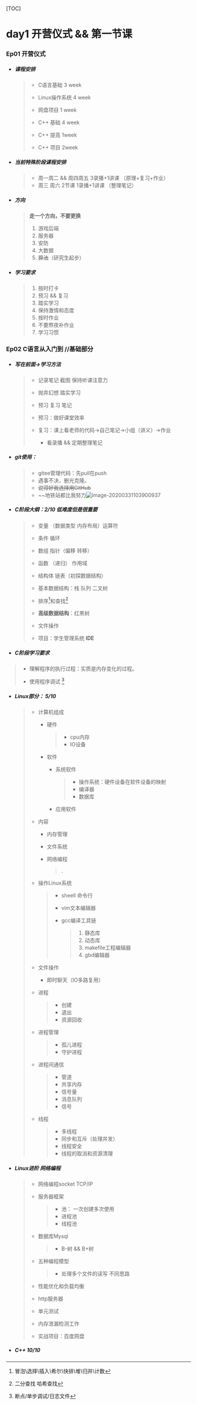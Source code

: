 [TOC]

# day1 开营仪式 && 第一节课

### Ep01  开营仪式

+ #####  课程安排
	
	>- C语言基础 3 week
	>
	>- Linux操作系统 4 week
	>
	>- 网盘项目  1 week
	>
	>- C++ 基础  4 week
	>
	>- C++ 提高  1week
	>
	>- C++ 项目  2week
	
+ #####  当前特殊阶段课程安排

  > - 周一周二  &&  周四周五  3录播+1讲课 （原理+复习+作业）
  > - 周三 周六  2节课 1录播+1讲课 （整理笔记）
  
+ ##### 方向
	
	> **走一个方向，不要更换**
	>
	> 1. 游戏后端
	> 2. 服务器
	> 3. 安防
	> 4. 大数据
	> 6. ~~算法~~（研究生起步）
	> 
	
+ ##### 学习要求
	
	>1. 按时打卡
	>2. 预习 && 复习
	>3. 踏实学习 
	>4. 保持激情和态度
	>5. 按时作业
	>6. 不要熬夜补作业
	>7. 学习习惯

### Ep02  C语言从入门到     //基础部分

+ ##### 写在前面→学习方法

  >- 记录笔记 截图 保持听课注意力
  >
  >- 抛弃幻想 踏实学习
  >
  >- 预习 复习 笔记
  >
  >  - 预习：做好课堂效率
  >
  >  - 复习：课上看老师的代码→自己笔记→小组（讲义）→作业
  >
  > 	- 看录播 && 定期整理笔记
  >

- ##### git使用：

  > - gitee管理代码：先pull在push
  > - 遇事不决，删光克隆。
  > - ~~说得好我选择用GitHub~~
  > - ~~地铁站都比我努力![image-20200331103900937](day01_笔记.assets/image-20200331103900937.png)

+ ##### C阶段大纲：2/10 低难度但是很重要
	
	>- 变量 （数据类型 内存布局）运算符
  >
  >- 条件  循环
  >
  >- 数组  指针（偏移 转移）
  >
  >- 函数 （递归） 作用域
  >- 结构体  链表（初探数据结构）
  >
  >- 基本数据结构：栈 队列 二叉树
  >
  >- 排序[^1]和查找[^2]
  >
  >- **高级数据结构**：红黑树
  >
  >- 文件操作
  >
  >- 项目：学生管理系统  **IDE**
-   ##### C阶段学习要求

  >- 理解程序的执行过程：实质是内存变化的过程。
  >
  >- 使用程序调试 [^3]
  >

+ ##### Linux部分： 5/10

  > - 计算机组成
  >
  >   - 硬件
  >
  >     > - cpu内存 
  >     > - IO设备
  >
  >   - 软件
  >
  >     - 系统软件
  >
  >       > - 操作系统：硬件设备在软件设备的映射
  >       > - 编译器
  >       > - 数据库
  >
  >     - 应用软件
  >
  > - 内容
  >
  >   - 内存管理
  >
  >     > 
  >
  >   - 文件系统
  >
  >     > 
  >
  >   - 网络编程
  >
  >     > .
  >
  > - 操作Linux系统
  >
  >   > - sheell 命令行
  >   >
  >   > - vim文本编辑器
  >   >
  >   > - gcc编译工具链
  >   >
  >   >   > 1. 静态库
  >   >   > 2. 动态库
  >   >   > 3. makefile工程编辑器
  >   >   > 4. gbd编辑器 
  >
  > - 文件操作 
  >
  >   - 即时聊天（IO多路复用）
  >
  > - 进程
  >
  >   > - 创建 
  >   > - 退出 
  >   > - 资源回收
  >
  > - 进程管理
  >
  >   > - 孤儿进程
  >   > - 守护进程
  >
  > - 进程间通信
  >
  >   > - 管道
  >   > - 共享内存
  >   > - 信号量
  >   > - 消息队列
  >   > - 信号
  >
  > - 线程 
  >
  >   > - 多线程
  >   > - 同步和互斥（处理并发）
  >   > - 线程安全
  >   > - 线程的取消和资源清理

+ ##### Linux进阶 网络编程

  > - 网络编程socket TCP/IP
  >
  > - 服务器框架
  >   > - 池： 一次创建多次使用
  >   > - 进程池
  >   > - 线程池
  >
  > - 数据库Mysql 
  >
  >   > - B-树  && B+树
  >
  > - 五种编程模型
  >
  >   > - 处理多个文件的读写 不同思路
  >
  > - 性能优化和负载均衡
  >
  > - http服务器
  >
  > - 单元测试
  >
  > - 内存泄漏检测工作
  >
  > - 实战项目：百度网盘
- ##### C++    10/10
  
  > 
  
  [^1]:冒泡\\选择\\插入\\希尔\\快排\\堆\\归并\\计数
  [^2]:二分查找 哈希查找
  [^3]:断点/单步调试/日志文件
